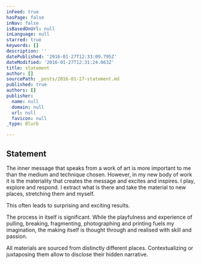 ```yaml
---
inFeed: true
hasPage: false
inNav: false
isBasedOnUrl: null
inLanguage: null
starred: true
keywords: []
description: ''
datePublished: '2016-01-27T12:33:09.795Z'
dateModified: '2016-01-27T12:31:24.063Z'
title: statement
author: []
sourcePath: _posts/2016-01-27-statement.md
published: true
authors: []
publisher:
  name: null
  domain: null
  url: null
  favicon: null
_type: Blurb

---
```

## Statement

The inner
message that speaks from a work of art is more important to me than the medium
and technique chosen. However, in my new body of work it is the materiality
that creates the message and excites and inspires. I play, explore and respond.
I extract what is there and take the material to new places, stretching them
and myself.

This often leads to
surprising and exciting results. 

The
process in itself is significant. While the playfulness and experience of
pulling, breaking, fragmenting, photographing and printing fuels my
imagination, the making itself is thought through and realised with skill and
passion. 

All
materials are sourced from distinctly different places. Contextualizing or
juxtaposing them allow to disclose their hidden narrative.